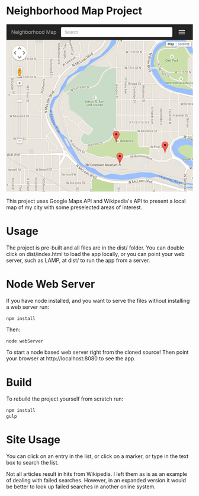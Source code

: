 Neighborhood Map Project
========================

![Alt text](/screenshots/neighborhoodmapscreenshot.png?raw=true "Screenshot")

This project uses Google Maps API and Wikipedia's API to present a local map of my city with some preselected areas of interest.

# Usage
The project is pre-built and all files are in the dist/ folder.
You can double click on dist/index.html to load the app locally,
or you can point your web server, such as LAMP, at dist/ to run the app from a server.

# Node Web Server
If you have node installed, and you want to serve the files without installing a web server run:

    npm install

Then:

    node webServer

To start a node based web server right from the cloned source!
Then point your browser at http://localhost:8080 to see the app.

# Build

To rebuild the project yourself from scratch run:

    npm install
    gulp

# Site Usage
You can click on an entry in the list,
or click on a marker,
or type in the text box to search the list.

Not all articles result in hits from Wikipedia. I left them as is as an example of dealing with failed searches. However, in an expanded version it would be better to look up failed searches in another online system.
